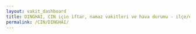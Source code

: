 ```yaml
---
layout: vakit_dashboard
title: DINGHAI, CIN için iftar, namaz vakitleri ve hava durumu - ilçe/eyalet seç
permalink: /CIN/DINGHAI/
---
```


<script type="text/javascript">
  var GLOBAL_COUNTRY = 'CIN';
  var GLOBAL_CITY = 'DINGHAI';
  var GLOBAL_STATE = '';
  var lat = 72;
  var lon = 21;
</script>
